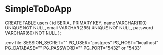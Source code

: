 # SimpleToDoApp
CREATE TABLE users (
  id SERIAL PRIMARY KEY,
  name VARCHAR(100) UNIQUE NOT NULL,
  email VARCHAR(255) UNIQUE NOT NULL,
  password VARCHAR(60) NOT NULL
);

.env file:
SESSION_SECRET=""
PG_USER="postgres"
PG_HOST="localhost"
PG_DATABASE=""
PG_PASSWORD=""
PG_PORT="5432" or "5433"